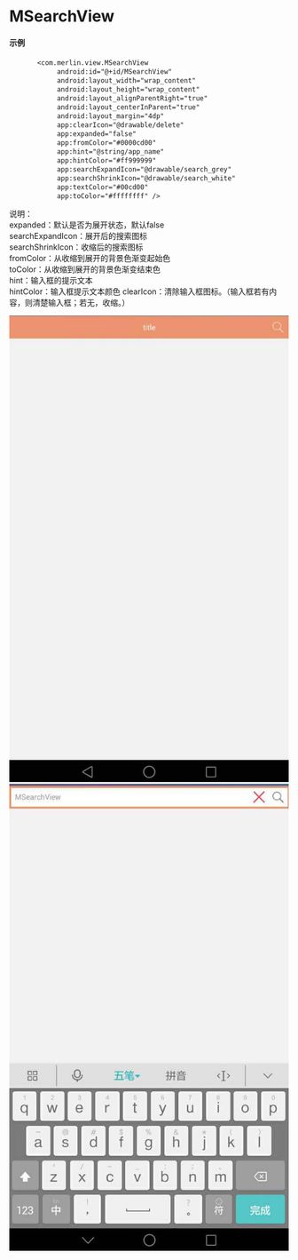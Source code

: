 # MSearchView

#### 示例

```
       <com.merlin.view.MSearchView
            android:id="@+id/MSearchView"
            android:layout_width="wrap_content"
            android:layout_height="wrap_content"
            android:layout_alignParentRight="true"
            android:layout_centerInParent="true"
            android:layout_margin="4dp"
            app:clearIcon="@drawable/delete"
            app:expanded="false"
            app:fromColor="#0000cd00"
            app:hint="@string/app_name"
            app:hintColor="#ff999999"
            app:searchExpandIcon="@drawable/search_grey"
            app:searchShrinkIcon="@drawable/search_white"
            app:textColor="#00cd00"
            app:toColor="#ffffffff" />
```
说明：
<br>expanded：默认是否为展开状态，默认false
<br>searchExpandIcon：展开后的搜索图标
<br>searchShrinkIcon：收缩后的搜索图标
<br>fromColor：从收缩到展开的背景色渐变起始色
<br>toColor：从收缩到展开的背景色渐变结束色
<br>hint：输入框的提示文本
<br>hintColor：输入框提示文本颜色
clearIcon：清除输入框图标。（输入框若有内容，则清楚输入框；若无，收缩。）


![image](https://github.com/zhAoAnliN/Images/blob/master/MSearchView/MSerachView1.jpg?raw=true)
![image](https://github.com/zhAoAnliN/Images/blob/master/MSearchView/MSerachView2.jpg?raw=true)